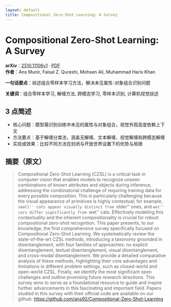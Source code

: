 ```yaml
---
layout: default
title: Compositional Zero-Shot Learning: A Survey
---
```


# Compositional Zero-Shot Learning: A Survey
**arXiv**：[2510.11106v1](https://arxiv.org/abs/2510.11106) · [PDF](https://arxiv.org/pdf/2510.11106.pdf)  
**作者**：Ans Munir, Faisal Z. Qureshi, Mohsen Ali, Muhammad Haris Khan  

**一句话要点**：综述组合零样本学习方法，解决未见属性-对象组合识别问题

**关键词**：组合零样本学习, 解缠方法, 跨模态学习, 零样本识别, 计算机视觉综述

## 3 点简述
- 核心问题：模型需识别训练中未见的属性与对象组合，视觉外观高度依赖上下文
- 方法要点：基于解缠分类法，涵盖无解缠、文本解缠、视觉解缠和跨模态解缠
- 实验或效果：比较不同方法在封闭与开放世界设置下的优势与局限

## 摘要（原文）

> Compositional Zero-Shot Learning (CZSL) is a critical task in computer vision
> that enables models to recognize unseen combinations of known attributes and
> objects during inference, addressing the combinatorial challenge of requiring
> training data for every possible composition. This is particularly challenging
> because the visual appearance of primitives is highly contextual; for example,
> ``small'' cats appear visually distinct from ``older'' ones, and ``wet'' cars
> differ significantly from ``wet'' cats. Effectively modeling this contextuality
> and the inherent compositionality is crucial for robust compositional zero-shot
> recognition. This paper presents, to our knowledge, the first comprehensive
> survey specifically focused on Compositional Zero-Shot Learning. We
> systematically review the state-of-the-art CZSL methods, introducing a taxonomy
> grounded in disentanglement, with four families of approaches: no explicit
> disentanglement, textual disentanglement, visual disentanglement, and
> cross-modal disentanglement. We provide a detailed comparative analysis of
> these methods, highlighting their core advantages and limitations in different
> problem settings, such as closed-world and open-world CZSL. Finally, we
> identify the most significant open challenges and outline promising future
> research directions. This survey aims to serve as a foundational resource to
> guide and inspire further advancements in this fascinating and important field.
> Papers studied in this survey with their official code are available on our
> github: https://github.com/ans92/Compositional-Zero-Shot-Learning

